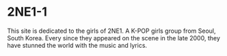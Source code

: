 2NE1-1
======
This site is dedicated to the girls of 2NE1. A K-POP girls group from Seoul, South Korea. Every since they appeared on the scene
in the late 2000, they have stunned the world with the music and lyrics. 
